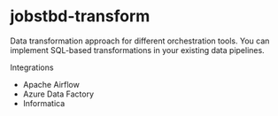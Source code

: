 # jobstbd-transform
Data transformation approach for different orchestration tools. You can implement SQL-based transformations in your existing data pipelines. 

Integrations

- Apache Airflow
- Azure Data Factory
- Informatica
